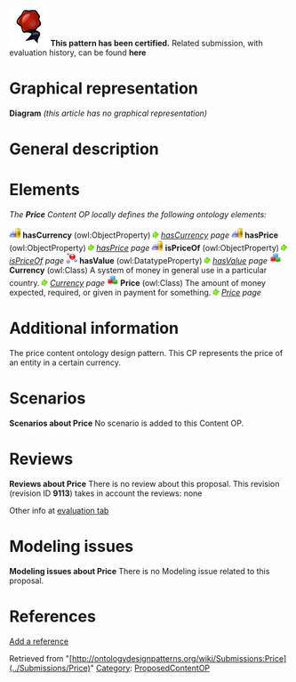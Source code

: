 [![](../images/thumb/b/b5/Certified.png/70px-Certified.png)](../Image/Certified.png "Certified.png") __This pattern has been certified.__
Related submission, with evaluation history, can be found __here__





#  Graphical representation


__Diagram__
_(this article has no graphical representation)_



#  General description


  




#  Elements


_The __Price__ Content OP locally defines the following ontology elements:_



[![ObjectProperty](../images/thumb/c/c3/ObjectProperty.gif/20px-ObjectProperty.gif)](../Image/ObjectProperty.gif "ObjectProperty") __hasCurrency__ (owl:ObjectProperty) 
 [![](../images/thumb/8/87/ArrowRight.gif/11px-ArrowRight.gif)](../Image/ArrowRight.gif "ArrowRight.gif") _[hasCurrency](../Submissions/Price/hasCurrency "Submissions:Price/hasCurrency") page_
[![ObjectProperty](../images/thumb/c/c3/ObjectProperty.gif/20px-ObjectProperty.gif)](../Image/ObjectProperty.gif "ObjectProperty") __hasPrice__ (owl:ObjectProperty) 
 [![](../images/thumb/8/87/ArrowRight.gif/11px-ArrowRight.gif)](../Image/ArrowRight.gif "ArrowRight.gif") _[hasPrice](../Submissions/Price/hasPrice "Submissions:Price/hasPrice") page_
[![ObjectProperty](../images/thumb/c/c3/ObjectProperty.gif/20px-ObjectProperty.gif)](../Image/ObjectProperty.gif "ObjectProperty") __isPriceOf__ (owl:ObjectProperty) 
 [![](../images/thumb/8/87/ArrowRight.gif/11px-ArrowRight.gif)](../Image/ArrowRight.gif "ArrowRight.gif") _[isPriceOf](../Submissions/Price/isPriceOf "Submissions:Price/isPriceOf") page_
[![DatatypeProperty](../images/thumb/a/a5/DatatypeProperty.gif/20px-DatatypeProperty.gif)](../Image/DatatypeProperty.gif "DatatypeProperty") __hasValue__ (owl:DatatypeProperty) 
 [![](../images/thumb/8/87/ArrowRight.gif/11px-ArrowRight.gif)](../Image/ArrowRight.gif "ArrowRight.gif") _[hasValue](../Submissions/Price/hasValue "Submissions:Price/hasValue") page_
[![Class](../images/thumb/2/27/Class.gif/20px-Class.gif)](../Image/Class.gif "Class") __Currency__ (owl:Class) A system of money in general use in a particular country. 
 [![](../images/thumb/8/87/ArrowRight.gif/11px-ArrowRight.gif)](../Image/ArrowRight.gif "ArrowRight.gif") _[Currency](../Submissions/Price/Currency "Submissions:Price/Currency") page_
[![Class](../images/thumb/2/27/Class.gif/20px-Class.gif)](../Image/Class.gif "Class") __Price__ (owl:Class) The amount of money expected, required, or given in payment for something. 
 [![](../images/thumb/8/87/ArrowRight.gif/11px-ArrowRight.gif)](../Image/ArrowRight.gif "ArrowRight.gif") _[Price](../Submissions/Price/Price "Submissions:Price/Price") page_
#  Additional information


The price content ontology design pattern. This CP represents the price of an entity in a certain currency.



#  Scenarios



__Scenarios about Price__
No scenario is added to this Content OP.




#  Reviews



__Reviews about Price__
There is no review about this proposal.
This revision (revision ID __9113__) takes in account the reviews: none


Other info at [evaluation tab](http://ontologydesignpatterns.org/wiki/index.php?title=Submissions:Price&action=evaluation "http://ontologydesignpatterns.org/wiki/index.php?title=Submissions:Price&action=evaluation")




  




#  Modeling issues



__Modeling issues about Price__
There is no Modeling issue related to this proposal.




  




#  References


[Add a reference](index.php@title=Odp%253AAdd_reference&subject=../Submissions/Price "http://ontologydesignpatterns.org/wiki/index.php?title=Odp:Add_reference&subject=Submissions%3APrice")


  






Retrieved from "[http://ontologydesignpatterns.org/wiki/Submissions:Price](../Submissions/Price)"
 [Category](http://ontologydesignpatterns.org/wiki/Special:Categories "Special:Categories"): [ProposedContentOP](../Category/ProposedContentOP "Category:ProposedContentOP")